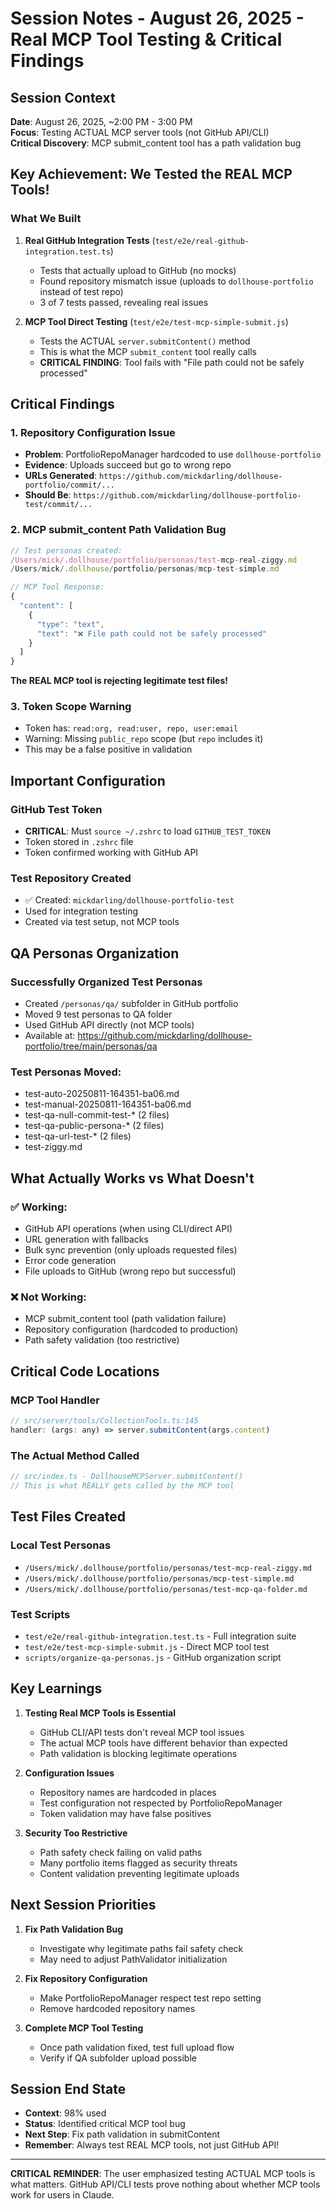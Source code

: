 # Session Notes - August 26, 2025 - Real MCP Tool Testing & Critical Findings

## Session Context
**Date**: August 26, 2025, ~2:00 PM - 3:00 PM  
**Focus**: Testing ACTUAL MCP server tools (not GitHub API/CLI)  
**Critical Discovery**: MCP submit_content tool has a path validation bug  

## Key Achievement: We Tested the REAL MCP Tools!

### What We Built
1. **Real GitHub Integration Tests** (`test/e2e/real-github-integration.test.ts`)
   - Tests that actually upload to GitHub (no mocks)
   - Found repository mismatch issue (uploads to `dollhouse-portfolio` instead of test repo)
   - 3 of 7 tests passed, revealing real issues

2. **MCP Tool Direct Testing** (`test/e2e/test-mcp-simple-submit.js`)
   - Tests the ACTUAL `server.submitContent()` method
   - This is what the MCP `submit_content` tool really calls
   - **CRITICAL FINDING**: Tool fails with "File path could not be safely processed"

## Critical Findings

### 1. Repository Configuration Issue
- **Problem**: PortfolioRepoManager hardcoded to use `dollhouse-portfolio`
- **Evidence**: Uploads succeed but go to wrong repo
- **URLs Generated**: `https://github.com/mickdarling/dollhouse-portfolio/commit/...`
- **Should Be**: `https://github.com/mickdarling/dollhouse-portfolio-test/commit/...`

### 2. MCP submit_content Path Validation Bug
```javascript
// Test personas created:
/Users/mick/.dollhouse/portfolio/personas/test-mcp-real-ziggy.md
/Users/mick/.dollhouse/portfolio/personas/mcp-test-simple.md

// MCP Tool Response:
{
  "content": [
    {
      "type": "text",
      "text": "❌ File path could not be safely processed"
    }
  ]
}
```
**The REAL MCP tool is rejecting legitimate test files!**

### 3. Token Scope Warning
- Token has: `read:org, read:user, repo, user:email`
- Warning: Missing `public_repo` scope (but `repo` includes it)
- This may be a false positive in validation

## Important Configuration

### GitHub Test Token
- **CRITICAL**: Must `source ~/.zshrc` to load `GITHUB_TEST_TOKEN`
- Token stored in `.zshrc` file
- Token confirmed working with GitHub API

### Test Repository Created
- ✅ Created: `mickdarling/dollhouse-portfolio-test`
- Used for integration testing
- Created via test setup, not MCP tools

## QA Personas Organization

### Successfully Organized Test Personas
- Created `/personas/qa/` subfolder in GitHub portfolio
- Moved 9 test personas to QA folder
- Used GitHub API directly (not MCP tools)
- Available at: https://github.com/mickdarling/dollhouse-portfolio/tree/main/personas/qa

### Test Personas Moved:
- test-auto-20250811-164351-ba06.md
- test-manual-20250811-164351-ba06.md
- test-qa-null-commit-test-* (2 files)
- test-qa-public-persona-* (2 files)
- test-qa-url-test-* (2 files)
- test-ziggy.md

## What Actually Works vs What Doesn't

### ✅ Working:
- GitHub API operations (when using CLI/direct API)
- URL generation with fallbacks
- Bulk sync prevention (only uploads requested files)
- Error code generation
- File uploads to GitHub (wrong repo but successful)

### ❌ Not Working:
- MCP submit_content tool (path validation failure)
- Repository configuration (hardcoded to production)
- Path safety validation (too restrictive)

## Critical Code Locations

### MCP Tool Handler
```javascript
// src/server/tools/CollectionTools.ts:145
handler: (args: any) => server.submitContent(args.content)
```

### The Actual Method Called
```javascript
// src/index.ts - DollhouseMCPServer.submitContent()
// This is what REALLY gets called by the MCP tool
```

## Test Files Created

### Local Test Personas
- `/Users/mick/.dollhouse/portfolio/personas/test-mcp-real-ziggy.md`
- `/Users/mick/.dollhouse/portfolio/personas/mcp-test-simple.md`
- `/Users/mick/.dollhouse/portfolio/personas/test-mcp-qa-folder.md`

### Test Scripts
- `test/e2e/real-github-integration.test.ts` - Full integration suite
- `test/e2e/test-mcp-simple-submit.js` - Direct MCP tool test
- `scripts/organize-qa-personas.js` - GitHub organization script

## Key Learnings

1. **Testing Real MCP Tools is Essential**
   - GitHub CLI/API tests don't reveal MCP tool issues
   - The actual MCP tools have different behavior than expected
   - Path validation is blocking legitimate operations

2. **Configuration Issues**
   - Repository names are hardcoded in places
   - Test configuration not respected by PortfolioRepoManager
   - Token validation may have false positives

3. **Security Too Restrictive**
   - Path safety check failing on valid paths
   - Many portfolio items flagged as security threats
   - Content validation preventing legitimate uploads

## Next Session Priorities

1. **Fix Path Validation Bug**
   - Investigate why legitimate paths fail safety check
   - May need to adjust PathValidator initialization

2. **Fix Repository Configuration**
   - Make PortfolioRepoManager respect test repo setting
   - Remove hardcoded repository names

3. **Complete MCP Tool Testing**
   - Once path validation fixed, test full upload flow
   - Verify if QA subfolder upload possible

## Session End State

- **Context**: 98% used
- **Status**: Identified critical MCP tool bug
- **Next Step**: Fix path validation in submitContent
- **Remember**: Always test REAL MCP tools, not just GitHub API!

---

**CRITICAL REMINDER**: The user emphasized testing ACTUAL MCP tools is what matters. GitHub API/CLI tests prove nothing about whether MCP tools work for users in Claude.